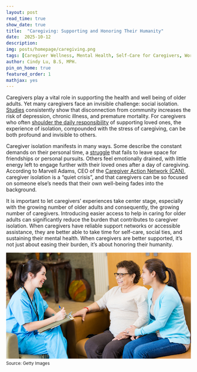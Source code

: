 ```yaml
---
layout: post
read_time: true
show_date: true
title:  "Caregiving: Supporting and Honoring Their Humanity"
date:  2025-10-12
description: 
img: posts/homepage/caregiving.png
tags: [Caregiver Wellness, Mental Health, Self-Care for Caregivers, Work–Life Balance, Social Connection]
author: Cindy Lu, B.S, MPH.
pin_on_home: true
featured_order: 1
mathjax: yes
---
```


Caregivers play a vital role in supporting the health and well being of older adults. Yet many caregivers face an invisible challenge: social isolation. [Studies](https://pmc.ncbi.nlm.nih.gov/articles/PMC11403199/) consistently show that disconnection from community increases the risk of depression, chronic illness, and premature mortality. For caregivers who often [shoulder the daily responsibility](https://pmc.ncbi.nlm.nih.gov/articles/PMC2791523/) of supporting loved ones, the experience of isolation, compounded with the stress of caregiving, can be both profound and invisible to others. 

Caregiver isolation manifests in many ways. Some describe the constant demands on their personal time, a [struggle](https://nafc.org/bhealth-blog/the-biggest-challenges-faced-by-caregivers/) that fails to leave space for friendships or personal pursuits. Others feel emotionally drained, with little energy left to engage further with their loved ones after a day of caregiving. According to Marvell Adams, CEO of the [Caregiver Action Network (CAN)](https://www.caregiveraction.org/?gad_source=1&gad_campaignid=7986097862&gbraid=0AAAAAD8MRVrKKEzj9tWAfSDNIFicuL9IG&gclid=Cj0KCQjw3aLHBhDTARIsAIRij59dHulKi2uX93IQKxP5Bvo4U_QB0fpLbjVxusIBaIEH3J3ZfvSiilIaAkW3EALw_wcB), caregiver isolation is a “quiet crisis”, and that caregivers can be so focused on someone else’s needs that their own well-being fades into the background.

It is important to let caregivers’ experiences take center stage, especially with the growing number of older adults and consequently, the growing number of caregivers. Introducing easier access to help in caring for older adults can significantly reduce the burden that contributes to caregiver isolation. When caregivers have reliable support networks or accessible assistance, they are better able to take time for self-care, social ties, and sustaining their mental health. When caregivers are better supported, it’s not just about easing their burden, it’s about honoring their humanity. 

![Caregiving.](./assets/img/posts/20251012/post1-caregiving.png)
<small>Source: Getty Images</small>
